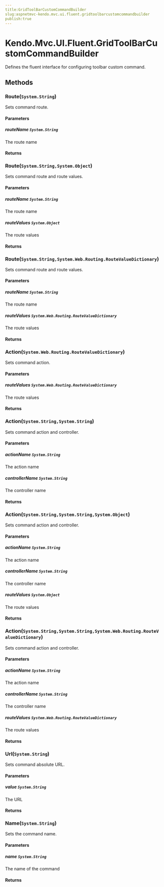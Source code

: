 ```yaml
---
title:GridToolBarCustomCommandBuilder
slug:aspnetmvc-kendo.mvc.ui.fluent.gridtoolbarcustomcommandbuilder
publish:true
---
```


# Kendo.Mvc.UI.Fluent.GridToolBarCustomCommandBuilder
Defines the fluent interface for configuring toolbar custom command.



## Methods

### Route(`System.String`)
Sets command route.


#### Parameters

##### routeName `System.String`
The route name



#### Returns




### Route(`System.String,System.Object`)
Sets command route and route values.


#### Parameters

##### routeName `System.String`
The route name

##### routeValues `System.Object`
The route values



#### Returns




### Route(`System.String,System.Web.Routing.RouteValueDictionary`)
Sets command route and route values.


#### Parameters

##### routeName `System.String`
The route name

##### routeValues `System.Web.Routing.RouteValueDictionary`
The route values



#### Returns




### Action(`System.Web.Routing.RouteValueDictionary`)
Sets command action.


#### Parameters

##### routeValues `System.Web.Routing.RouteValueDictionary`
The route values



#### Returns




### Action(`System.String,System.String`)
Sets command action and controller.


#### Parameters

##### actionName `System.String`
The action name

##### controllerName `System.String`
The controller name



#### Returns




### Action(`System.String,System.String,System.Object`)
Sets command action and controller.


#### Parameters

##### actionName `System.String`
The action name

##### controllerName `System.String`
The controller name

##### routeValues `System.Object`
The route values



#### Returns




### Action(`System.String,System.String,System.Web.Routing.RouteValueDictionary`)
Sets command action and controller.


#### Parameters

##### actionName `System.String`
The action name

##### controllerName `System.String`
The controller name

##### routeValues `System.Web.Routing.RouteValueDictionary`
The route values



#### Returns




### Url(`System.String`)
Sets command absolute URL.


#### Parameters

##### value `System.String`
The URL



#### Returns




### Name(`System.String`)
Sets the command name.


#### Parameters

##### name `System.String`
The name of the command



#### Returns





 
